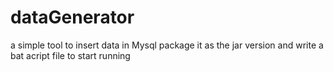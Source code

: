 # dataGenerator
a simple tool to insert data in Mysql
package it as the jar version and write a bat acript file to start running
